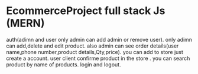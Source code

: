 # EcommerceProject full stack Js (MERN)
auth(adimn and user only admin can add admin or remove user).
only adimn can add,delete and edit product.
also admin can see order details(user name,phone number,product details,Qty,price).
you can add to store just create a account.
user client confirme product in the store .
you can search product by name of products.
login and logout.



